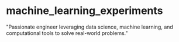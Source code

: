 # machine_learning_experiments
"Passionate engineer leveraging data science, machine learning, and computational tools to solve real-world problems."
